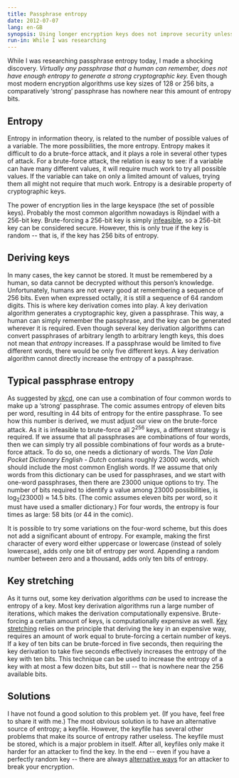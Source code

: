 ```yaml
---
title: Passphrase entropy
date: 2012-07-07
lang: en-GB
synopsis: Using longer encryption keys does not improve security unless you increase the length of your password too.
run-in: While I was researching
---
```


While I was researching passphrase entropy today, I made a shocking discovery.
_Virtually any passphrase that a human can remember,
does not have enough entropy to generate a strong cryptographic key._
Even though most modern encryption algorithms use key sizes of 128 or 256 bits,
a comparatively ‘strong’ passphrase has nowhere near this amount
of entropy bits.

Entropy
-------
Entropy in information theory, is related to the number of possible values
of a variable. The more possibilities, the more entropy.
Entropy makes it difficult to do a brute-force attack, and it plays a role
in several other types of attack. For a brute-force attack, the relation
is easy to see: if a variable can have many different values, it will
require much work to try all possible values. If the variable can take on
only a limited amount of values, trying them all might not require
that much work. Entropy is a desirable property of cryptographic keys.

The power of encryption lies in the large keyspace (the set of possible
keys). Probably the most common algorithm nowadays is Rijndael with a 256-bit key.
Brute-forcing a 256-bit key is simply
[infeasible](http://crypto.stackexchange.com/questions/1145/how-much-would-it-cost-in-u-s-dollars-to-brute-force-a-256-bit-key-in-a-year),
so a 256-bit key can be considered secure. However, this is
only true if the key is random -- that is, if the key
has 256 bits of entropy.

Deriving keys
-------------
In many cases, the key cannot be stored. It must be remembered by a human,
so data cannot be decrypted without this person’s knowledge. Unfortunately,
humans are not every good at remembering a sequence of 256 bits.
Even when expressed octally, it is still a sequence of 64 random digits.
This is where key derivation comes into play. A key derivation algorithm
generates a cryptographic key, given a passphrase. This way, a human
can simply remember the passphrase,
and the key can be generated wherever it is required.
Even though several key derivation algorithms can convert passphrases of
arbitrary length to arbitrary length keys, this does not mean that
_entropy_ increases. If a passphrase would be limited to five different
words, there would be only five different keys. A key derivation algorithm
cannot directly increase the entropy of a passphrase.

Typical passphrase entropy
--------------------------
As suggested by [xkcd](https://xkcd.com/936/), one can use a combination
of four common words to make up a ‘strong’ passphrase. The comic assumes
entropy of eleven bits per word, resulting in 44 bits of entropy
for the entire passphrase. To see how this number is derived,
we must adjust our view on the brute-force attack. As it is infeasible
to brute-force all 2<sup>256</sup> keys, a different strategy is required.
If we assume that all passphrases are combinations of four words,
then we can simply try all possible combinations of four words as a
brute-force attack. To do so, one needs a dictionary of words.
The _Van Dale Pocket Dictionary English - Dutch_ contains roughly 23000 words,
which should include the most common English words. If we assume that only
words from this dictionary can be used for passphrases, and we start with
one-word passphrases, then there are 23000 unique options to try.
The number of bits required to identify a value among 23000 possibilities,
is log<sub>2</sub>(23000) ≈ 14.5 bits. (The comic assumes eleven bits per word,
so it must have used a smaller dictionary.) For four words,
the entropy is four times as large: 58 bits (or 44 in the comic).

It is possible to try some variations on the four-word scheme,
but this does not add a significant abount of entropy. For example,
making the first character of every word either uppercase or lowercase
(instead of solely lowercase), adds only one bit of entropy per word.
Appending a random number between zero and a thousand,
adds only ten bits of entropy.

Key stretching
--------------
As it turns out, some key derivation algorithms _can_ be used to increase
the entropy of a key. Most key derivation algorithms run a large number
of iterations, which makes the derivation computationally expensive.
Brute-forcing a certain amount of keys, is computationally expensive as well.
[Key stretching](https://www.schneier.com/paper-low-entropy.html)
relies on the principle that deriving the key in an expensive way,
requires an amount of work equal to brute-forcing a certain number of keys.
If a key of ten bits can be brute-forced in five seconds, then requiring
the key derivation to take five seconds effectively increases the entropy of the key
with ten bits. This technique can be used to increase the entropy
of a key with at most a few dozen bits, but still
-- that is nowhere near the 256 available bits.

Solutions
---------
I have not found a good solution to this problem yet.
(If you have, feel free to share it with me.)
The most obvious solution is to have an alternative source of entropy; a keyfile.
However, the keyfile has several other problems that make its source of entropy rather useless.
The keyfile must be stored, which is a major problem in itself.
After all, keyfiles only make it harder for an attacker to find the key.
In the end -- even if you have a perfectly random key --
there are always [alternative ways](https://xkcd.com/538/) for an attacker
to break your encryption.
